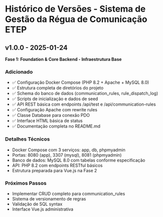 # Histórico de Versões - Sistema de Gestão da Régua de Comunicação ETEP

## v1.0.0 - 2025-01-24
**Fase 1: Foundation & Core Backend - Infraestrutura Base**

### Adicionado
- ✅ Configuração Docker Compose (PHP 8.2 + Apache + MySQL 8.0)
- ✅ Estrutura completa de diretórios do projeto
- ✅ Schema do banco de dados (communication_rules, rule_dispatch_log)
- ✅ Scripts de inicialização e dados de seed
- ✅ API REST básica com endpoints /api/test e /api/communication-rules
- ✅ Configuração Apache com rewrite rules
- ✅ Classe Database para conexão PDO
- ✅ Interface HTML básica de status
- ✅ Documentação completa no README.md

### Detalhes Técnicos
- Docker Compose com 3 serviços: app, db, phpmyadmin
- Portas: 8080 (app), 3307 (mysql), 8081 (phpmyadmin)
- Banco de dados: MySQL 8.0 com tabelas conforme especificação
- API: PHP 8.2 com endpoints RESTful básicos
- Estrutura preparada para Vue.js na Fase 2

### Próximos Passos
- Implementar CRUD completo para communication_rules
- Sistema de versionamento de regras
- Validação de SQL syntax
- Interface Vue.js administrativa